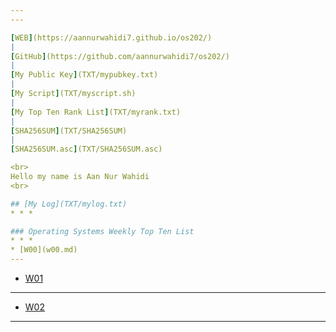 ```yaml
---
---

[WEB](https://aannurwahidi7.github.io/os202/)
|
[GitHub](https://github.com/aannurwahidi7/os202/)
|
[My Public Key](TXT/mypubkey.txt)
|
[My Script](TXT/myscript.sh)
|
[My Top Ten Rank List](TXT/myrank.txt)
|
[SHA256SUM](TXT/SHA256SUM)
|
[SHA256SUM.asc](TXT/SHA256SUM.asc)

<br>
Hello my name is Aan Nur Wahidi
<br>

## [My Log](TXT/mylog.txt)
* * *

### Operating Systems Weekly Top Ten List
* * *
* [W00](w00.md)
---
```

* [W01](w01.md)
---
* [W02](w02.md)
---
<br>
